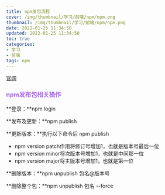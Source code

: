 ```yaml
---
title: npm发包流程
cover: /img/thumbnail/学习/前端/npm/npm.png
thumbnail: /img/thumbnail/学习/前端/npm/npm.png
date: 2022-01-25 11:34:50
updated: 2022-01-25 11:34:50
toc: true
categories: 
- 学习
- 前端
tags: npm
---
```


[官网](https://www.npmjs.com/)
### <font color=#a862ea>npm发布包相关操作</font>
<!--more-->
**登录：**npm login

**发布及更新：**npm publish

**更新版本：**执行以下命令后 npm publish

- npm version patch作用将修订号增加1，也就是版本号最后一位
- npm version minor将次版本号增加1，也就是中间那一位
- npm version major将主版本号增加1，也就是第一位

**删除版本：**npm unpublish 包名@版本号

**删除整个包：**npm unpublish 包名 --force
